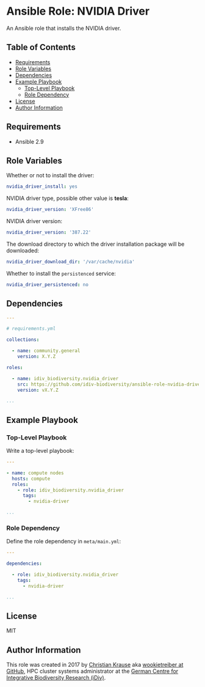 Ansible Role: NVIDIA Driver
===========================

An Ansible role that installs the NVIDIA driver.

Table of Contents
-----------------

<!-- toc -->

- [Requirements](#requirements)
- [Role Variables](#role-variables)
- [Dependencies](#dependencies)
- [Example Playbook](#example-playbook)
  * [Top-Level Playbook](#top-level-playbook)
  * [Role Dependency](#role-dependency)
- [License](#license)
- [Author Information](#author-information)

<!-- tocstop -->

Requirements
------------

- Ansible 2.9

Role Variables
--------------

Whether or not to install the driver:

```yml
nvidia_driver_install: yes
```

NVIDIA driver type, possible other value is **tesla**:

```yml
nvidia_driver_version: 'XFree86'
```

NVIDIA driver version:

```yml
nvidia_driver_version: '387.22'
```

The download directory to which the driver installation package will be
downloaded:

```yml
nvidia_driver_download_dir: '/var/cache/nvidia'
```

Whether to install the `persistenced` service:

```yml
nvidia_driver_persistenced: no
```

Dependencies
------------

```yml
---

# requirements.yml

collections:

  - name: community.general
    version: X.Y.Z

roles:

  - name: idiv_biodiversity.nvidia_driver
    src: https://github.com/idiv-biodiversity/ansible-role-nvidia-driver
    version: vX.Y.Z

...
```

Example Playbook
----------------

### Top-Level Playbook

Write a top-level playbook:

```yml
---

- name: compute nodes
  hosts: compute
  roles:
    - role: idiv_biodiversity.nvidia_driver
      tags:
        - nvidia-driver

...
```

### Role Dependency

Define the role dependency in `meta/main.yml`:

```yml
---

dependencies:

  - role: idiv_biodiversity.nvidia_driver
    tags:
      - nvidia-driver

...
```

License
-------

MIT

Author Information
------------------

This role was created in 2017 by [Christian Krause][author] aka [wookietreiber
at GitHub][wookietreiber], HPC cluster systems administrator at the [German
Centre for Integrative Biodiversity Research (iDiv)][idiv].


[author]: https://www.idiv.de/staff/christian-krause/
[idiv]: https://www.idiv.de/
[wookietreiber]: https://github.com/wookietreiber
